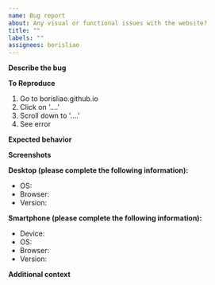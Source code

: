 ```yaml
---
name: Bug report
about: Any visual or functional issues with the website?
title: ""
labels: ""
assignees: borisliao
---
```


**Describe the bug**

**To Reproduce**

1. Go to borisliao.github.io
2. Click on '....'
3. Scroll down to '....'
4. See error

**Expected behavior**

**Screenshots**

**Desktop (please complete the following information):**

- OS:
- Browser:
- Version:

**Smartphone (please complete the following information):**

- Device:
- OS:
- Browser:
- Version:

**Additional context**
